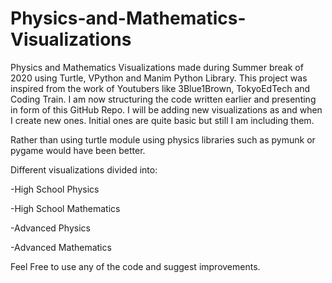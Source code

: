 # Physics-and-Mathematics-Visualizations
Physics and Mathematics Visualizations made during Summer break of 2020 using Turtle, VPython and Manim Python Library.
This project was inspired from the work of Youtubers like 3Blue1Brown, TokyoEdTech and Coding Train.
I am now structuring the code written earlier and presenting in form of this GitHub Repo.
I will be adding new visualizations as and when I create new ones.
Initial ones are quite basic but still I am including them.

Rather than using turtle module using physics libraries such as pymunk or pygame would have been better.

Different visualizations divided into:

  -High School Physics
  
  -High School Mathematics
  
  -Advanced Physics
  
  -Advanced Mathematics







Feel Free to use any of the code and suggest improvements.
